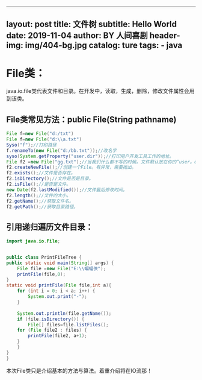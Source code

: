 
---
layout:   post
title:    文件树
subtitle: Hello World
date:     2019-11-04
author:   BY 人间喜剧
header-img: img/404-bg.jpg
catalog: ture
tags:
     - java
---
# File类：
java.io.file类代表文件和目录。在开发中，读取，生成，删除，修改文件属性会用到该类。
## File类常见方法：public File(String pathname)
```java
File f=new File("d:/txt")
File f=new File("d:\\a.txt")
Syso("f");//打印路径
f.renameTo(new File("d:/bb.txt"));//改名字
syso(System.getProperty("user.dir"));//打印用户开发工具工作的地址。
File f2 =new File("gg.txt");//当我们什么都不写的时候。文件默认放在你的“user。dir”目录下
f2.createNewFile();//创建一个File。有异常，需要抛出。
f2.exists();//文件是否存在。
f2.isDirectory();//文件是否是目录。
f2.isFile();//是否是文件。
new Date(f2.lastModified());//文件最后修改时间。
f2.length();//文件的大小。
f2.getName();//获取文件名。
f2.getPath();//获取目录路径。
```
## 引用递归遍历文件目录：
```java
import java.io.File;


public class PrintFileTree {
public static void main(String[] args) {
	File file =new File("E:\\蝙蝠侠");
	printFile(file,0);
}
static void printFile(File file,int a){
	for (int i = 0; i < a; i++) {
		System.out.print("-");
	}
	
	System.out.println(file.getName());
	if (file.isDirectory()) {
		File[] files=file.listFiles();
	for (File file2 : files) {
		printFile(file2, a+1);
	}
	}
}
}
```
本次File类只是介绍基本的方法与算法。着重介绍将在IO流那！
